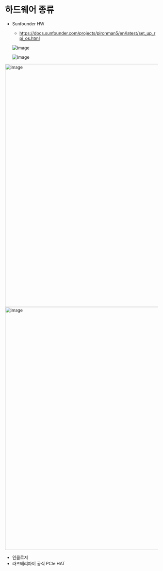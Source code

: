 
# 하드웨어 종류
- Sunfounder HW
  -  https://docs.sunfounder.com/projects/pironman5/en/latest/set_up_rpi_os.html
  
  ![image](https://github.com/user-attachments/assets/92d258d2-968c-4c79-8377-b9f73b03f3f7)

  ![image](https://github.com/user-attachments/assets/7a5a5adb-147f-418b-acf9-e4edcf1349eb)

<img width="800" alt="image" src="https://github.com/user-attachments/assets/92d258d2-968c-4c79-8377-b9f73b03f3f7">
<img width="800" alt="image" src="https://github.com/user-attachments/assets/7a5a5adb-147f-418b-acf9-e4edcf1349eb">

- 인클로저
- 라즈베리파이 공식 PCIe HAT
  
